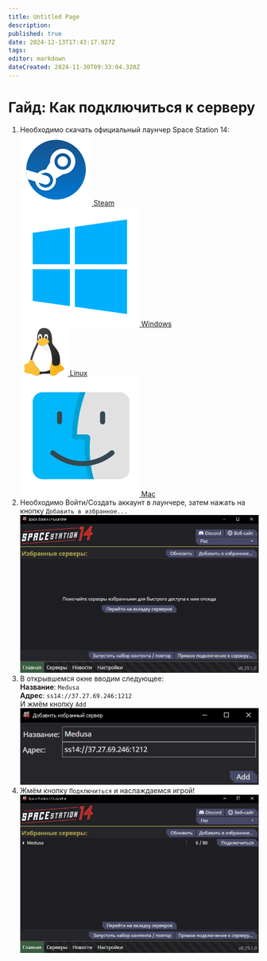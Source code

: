 ```yaml
---
title: Untitled Page
description: 
published: true
date: 2024-12-13T17:43:17.927Z
tags: 
editor: markdown
dateCreated: 2024-11-30T09:33:04.320Z
---
```



<div class="hui">
    <h1>Гайд: Как подключиться к серверу</h1>
    <ol type="1">
        <li>
            Необходимо скачать официальный лаунчер Space Station 14:
            <div class="icon-container">
                <div class="icon-box">
                    <a href="https://store.steampowered.com/app/1255460?snr=5000_5100__" target="_blank"> 
                        <img src="/guides/steam.png" alt="Steam Icon">
                        <span>Steam</span>
                    </a>
                </div>
                <div class="icon-box">
                    <a href="https://github.com/space-wizards/SS14.Launcher/releases/latest/download/SS14.Launcher_Windows.zip" target="_blank">
                        <img src="/guides/windows.png"  alt="Windows Icon">
                        <span>Windows</span>
                    </a>
                </div>
                <div class="icon-box">
                    <a href="https://flathub.org/apps/com.spacestation14.Launcher" target="_blank" rel="nofollow">
                        <img src="/guides/linux.png" alt="Linux Icon">
                        <span>Linux</span> 
                    </a>
                </div>
                <div class="icon-box">
                    <a href="https://github.com/space-wizards/SS14.Launcher/releases/latest/download/SS14.Launcher_macOS.zip" target="_blank">
                        <img src="/guides/mac.png" alt="Mac Icon">
                        <span>Mac</span>
                    </a>
                </div>
            </div>
        </li>
        <li>
            Необходимо Войти/Создать аккаунт в лаунчере, затем нажать на кнопку <code>Добавить в избранное...</code><br>
            <img src="/11.png" alt="Жмём кнопку">
        </li>
        <li>
            В открывшемся окне вводим следующее:<br>
            <b>Название</b>: <code id="copy_me">Medusa</code><br>
            <b>Адрес</b>: <code id="copy_me">ss14://37.27.69.246:1212</code><br>
            И жмём кнопку <code>Add</code><br>
            <img src="/22.jpg"  alt="Вводим данные">
        </li>
        <li>
            Жмём кнопку <code>Подключиться</code> и наслаждаемся игрой!<br>
            <img src="/33.jpg" alt="Играем">
        </li>
    </ol>
</div>